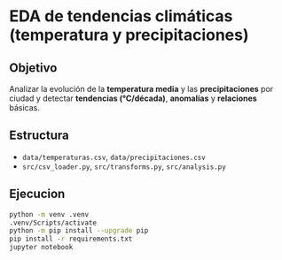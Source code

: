 # EDA de tendencias climáticas (temperatura y precipitaciones)

## Objetivo
Analizar la evolución de la **temperatura media** y las **precipitaciones** por ciudad y detectar **tendencias (°C/década)**, **anomalías** y **relaciones** básicas.

## Estructura
- `data/temperaturas.csv`, `data/precipitaciones.csv`
- `src/csv_loader.py`, `src/transforms.py`, `src/analysis.py`

## Ejecucion
```bash
python -m venv .venv
.venv/Scripts/activate 
python -m pip install --upgrade pip
pip install -r requirements.txt
jupyter notebook